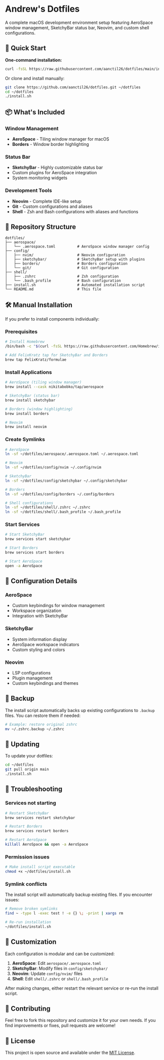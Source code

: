 # Andrew's Dotfiles

A complete macOS development environment setup featuring AeroSpace window management, SketchyBar status bar, Neovim, and custom shell configurations.

## 🚀 Quick Start

**One-command installation:**

```bash
curl -fsSL https://raw.githubusercontent.com/aanctil26/dotfiles/main/install.sh | bash
```

Or clone and install manually:

```bash
git clone https://github.com/aanctil26/dotfiles.git ~/dotfiles
cd ~/dotfiles
./install.sh
```

## 📦 What's Included

### Window Management
- **AeroSpace** - Tiling window manager for macOS
- **Borders** - Window border highlighting

### Status Bar
- **SketchyBar** - Highly customizable status bar
- Custom plugins for AeroSpace integration
- System monitoring widgets

### Development Tools
- **Neovim** - Complete IDE-like setup
- **Git** - Custom configurations and aliases
- **Shell** - Zsh and Bash configurations with aliases and functions

## 📁 Repository Structure

```
dotfiles/
├── aerospace/
│   └── .aerospace.toml          # AeroSpace window manager config
├── config/
│   ├── nvim/                    # Neovim configuration
│   ├── sketchybar/              # SketchyBar setup with plugins
│   ├── borders/                 # Borders configuration
│   └── git/                     # Git configuration
├── shell/
│   ├── .zshrc                   # Zsh configuration
│   └── .bash_profile            # Bash configuration
├── install.sh                   # Automated installation script
└── README.md                    # This file
```

## 🛠 Manual Installation

If you prefer to install components individually:

### Prerequisites

```bash
# Install Homebrew
/bin/bash -c "$(curl -fsSL https://raw.githubusercontent.com/Homebrew/install/HEAD/install.sh)"

# Add FelixKratz tap for SketchyBar and Borders
brew tap FelixKratz/formulae
```

### Install Applications

```bash
# AeroSpace (tiling window manager)
brew install --cask nikitabobko/tap/aerospace

# SketchyBar (status bar)
brew install sketchybar

# Borders (window highlighting)
brew install borders

# Neovim
brew install neovim
```

### Create Symlinks

```bash
# AeroSpace
ln -sf ~/dotfiles/aerospace/.aerospace.toml ~/.aerospace.toml

# Neovim
ln -sf ~/dotfiles/config/nvim ~/.config/nvim

# SketchyBar
ln -sf ~/dotfiles/config/sketchybar ~/.config/sketchybar

# Borders
ln -sf ~/dotfiles/config/borders ~/.config/borders

# Shell configurations
ln -sf ~/dotfiles/shell/.zshrc ~/.zshrc
ln -sf ~/dotfiles/shell/.bash_profile ~/.bash_profile
```

### Start Services

```bash
# Start SketchyBar
brew services start sketchybar

# Start Borders
brew services start borders

# Start AeroSpace
open -a AeroSpace
```

## 🔧 Configuration Details

### AeroSpace
- Custom keybindings for window management
- Workspace organization
- Integration with SketchyBar

### SketchyBar
- System information display
- AeroSpace workspace indicators
- Custom styling and colors

### Neovim
- LSP configurations
- Plugin management
- Custom keybindings and themes

## 🚨 Backup

The install script automatically backs up existing configurations to `.backup` files. You can restore them if needed:

```bash
# Example: restore original zshrc
mv ~/.zshrc.backup ~/.zshrc
```

## 🔄 Updating

To update your dotfiles:

```bash
cd ~/dotfiles
git pull origin main
./install.sh
```

## 🐛 Troubleshooting

### Services not starting
```bash
# Restart SketchyBar
brew services restart sketchybar

# Restart Borders
brew services restart borders

# Restart AeroSpace
killall AeroSpace && open -a AeroSpace
```

### Permission issues
```bash
# Make install script executable
chmod +x ~/dotfiles/install.sh
```

### Symlink conflicts
The install script will automatically backup existing files. If you encounter issues:

```bash
# Remove broken symlinks
find ~ -type l -exec test ! -e {} \; -print | xargs rm

# Re-run installation
~/dotfiles/install.sh
```

## 📝 Customization

Each configuration is modular and can be customized:

1. **AeroSpace**: Edit `aerospace/.aerospace.toml`
2. **SketchyBar**: Modify files in `config/sketchybar/`
3. **Neovim**: Update `config/nvim/` files
4. **Shell**: Edit `shell/.zshrc` or `shell/.bash_profile`

After making changes, either restart the relevant service or re-run the install script.

## 🤝 Contributing

Feel free to fork this repository and customize it for your own needs. If you find improvements or fixes, pull requests are welcome!

## 📄 License

This project is open source and available under the [MIT License](LICENSE).